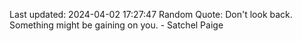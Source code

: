 Last updated: 2024-04-02 17:27:47
Random Quote: Don't look back. Something might be gaining on you. - Satchel Paige
